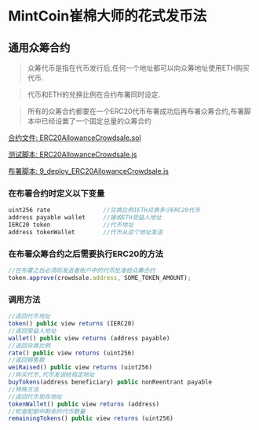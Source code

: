# MintCoin崔棉大师的花式发币法

## 通用众筹合约
> 众筹代币是指在代币发行后,任何一个地址都可以向众筹地址使用ETH购买代币.

> 代币和ETH的兑换比例在合约布署同时设定.

> 所有的众筹合约都要在一个ERC20代币布署成功后再布署众筹合约,布署脚本中已经设置了一个固定总量的众筹合约

[合约文件: ERC20AllowanceCrowdsale.sol](https://github.com/Fankouzu/MintCoin/blob/master/contracts/ERC20/ERC20AllowanceCrowdsale.sol)

[测试脚本: ERC20AllowanceCrowdsale.js](https://github.com/Fankouzu/MintCoin/blob/master/test/ERC20AllowanceCrowdsale.js)

[布署脚本: 9_deploy_ERC20AllowanceCrowdsale.js](https://github.com/Fankouzu/MintCoin/blob/master/migrations/9_deploy_ERC20AllowanceCrowdsale.js)

### 在布署合约时定义以下变量
```javascript
uint256 rate               //兑换比例1ETH兑换多少ERC20代币
address payable wallet     //接收ETH受益人地址
IERC20 token               //代币地址
address tokenWallet        //代币从这个地址发送
```
### 在布署众筹合约之后需要执行ERC20的方法
```javascript
//在布署之后必须将发送者账户中的代币批准给众筹合约
token.approve(crowdsale.address, SOME_TOKEN_AMOUNT);
```
### 调用方法
```javascript
//返回代币地址
token() public view returns (IERC20)          
//返回受益人地址              
wallet() public view returns (address payable)              
//返回兑换比例
rate() public view returns (uint256) 
//返回销售额
weiRaised() public view returns (uint256)         
//购买代币,代币发送给指定地址          
buyTokens(address beneficiary) public nonReentrant payable  
//特殊方法
//返回代币现存地址
tokenWallet() public view returns (address)                 
//检查配额中剩余的代币数量
remainingTokens() public view returns (uint256)             
```
